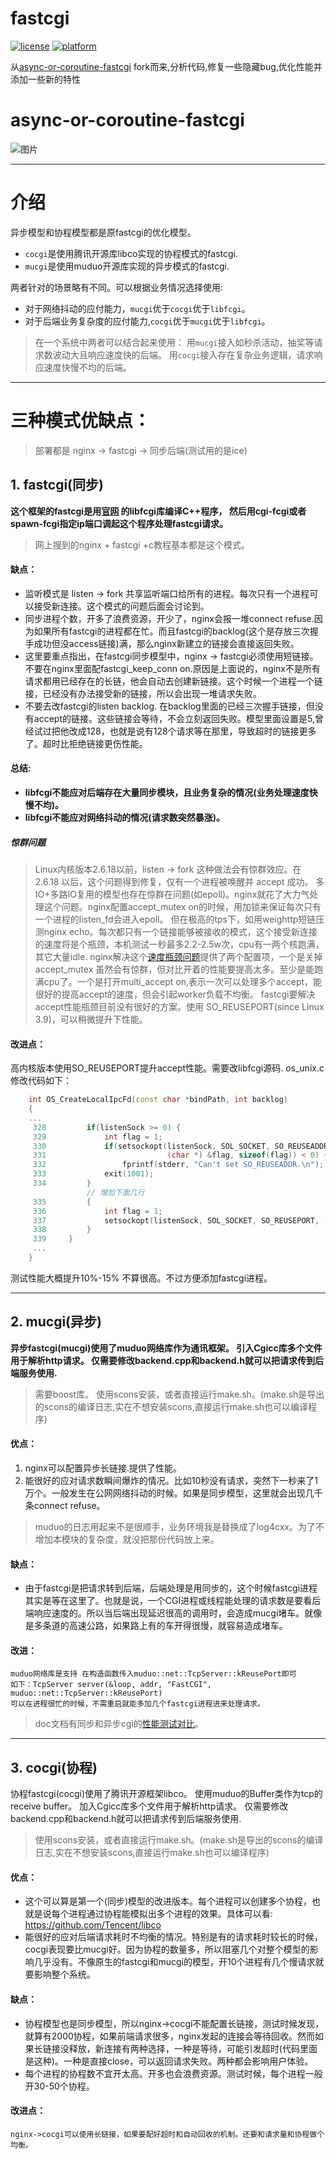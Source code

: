 # fastcgi
[![license](https://img.shields.io/github/license/mashape/apistatus.svg)](https://opensource.org/licenses/mit-license.php)
[![platform](https://img.shields.io/badge/platform-linux-brightgreen.svg)](/README.md)

从[async-or-coroutine-fastcgi](https://github.com/toniz/fastcgi-async-or-coroutine) fork而来,分析代码,修复一些隐藏bug,优化性能并添加一些新的特性

# async-or-coroutine-fastcgi
![图片](/doc/image/last01.jpg)
___

# 介绍
异步模型和协程模型都是原fastcgi的优化模型。
* `cocgi`是使用腾讯开源库libco实现的协程模式的fastcgi.
* `mucgi`是使用muduo开源库实现的异步模式的fastcgi.

两者针对的场景略有不同。可以根据业务情况选择使用:
* 对于网络抖动的应付能力，`mucgi`优于`cocgi`优于`libfcgi`。
* 对于后端业务复杂度的应付能力,`cocgi`优于`mucgi`优于`libfcgi`。

>在一个系统中两者可以结合起来使用：
>用`mucgi`接入如秒杀活动，抽奖等请求数波动大且响应速度快的后端。
>用`cocgi`接入存在复杂业务逻辑，请求响应速度快慢不均的后端。
---

# 三种模式优缺点：
>  部署都是 nginx -> fastcgi -> 同步后端(测试用的是ice)
## 1. fastcgi(同步)
__这个框架的fastcgi是用[官网](https://fastcgi-archives.github.io/) 的libfcgi库编译C++程序，
然后用cgi-fcgi或者spawn-fcgi指定ip端口调起这个程序处理fastcgi请求。__
>网上搜到的nginx + fastcgi +c教程基本都是这个模式。

#### 缺点：
* 监听模式是 listen -> fork 共享监听端口给所有的进程。每次只有一个进程可以接受新连接。这个模式的问题后面会讨论到。
* 同步进程个数，开多了浪费资源，开少了，nginx会报一堆connect refuse.因为如果所有fastcgi的进程都在忙。而且fastcgi的backlog(这个是存放三次握手成功但没access链接)满，那么nginx新建立的链接会直接返回失败。
* 这里要重点指出，在fastcgi同步模型中，nginx -> fastcgi必须使用短链接。不要在nginx里面配fastcgi_keep_conn on.原因是上面说的，nginx不是所有请求都用已经存在的长链，他会自动去创建新链接。这个时候一个进程一个链接，已经没有办法接受新的链接，所以会出现一堆请求失败。
* 不要去改fastcgi的listen backlog. 在backlog里面的已经三次握手链接，但没有accept的链接。这些链接会等待，不会立刻返回失败。模型里面设置是5,曾经试过把他改成128，也就是说有128个请求等在那里，导致超时的链接更多了。超时比拒绝链接更伤性能。

#### 总结:
* __libfcgi不能应对后端存在大量同步模块，且业务复杂的情况(业务处理速度快慢不均)。__
* __libfcgi不能应对网络抖动的情况(请求数突然暴涨)。__

##### 惊群问题
>Linux内核版本2.6.18以前，listen -> fork 这种做法会有惊群效应。在 2.6.18 以后，这个问题得到修复，仅有一个进程被唤醒并 accept 成功。
多IO+多路IO复用的模型也存在惊群在问题(如epoll)。nginx就花了大力气处理这个问题。nginx配置accept_mutex on的时候，用加锁来保证每次只有一个进程的listen_fd会进入epoll。
但在极高的tps下，如用weighttp短链压测nginx echo。每次都只有一个链接能够被接收的模式，这个接受新连接的速度将是个瓶颈，本机测试一秒最多2.2-2.5w次，cpu有一两个核跑满，其它大量idle.
nginx解决这个[速度瓶颈问题](/doc/nginx_shortlink_performance.md)提供了两个配置项，一个是关掉accept_mutex 虽然会有惊群，但对比开着的性能要提高太多。至少是能跑满cpu了。一个是打开multi_accept on,表示一次可以处理多个accept，能很好的提高accept的速度，但会引起worker负载不均衡。
fastcgi要解决accept性能瓶颈目前没有很好的方案。使用 SO_REUSEPORT(since Linux 3.9)，可以稍微提升下性能。


#### 改进点：
高内核版本使用SO_REUSEPORT提升accept性能。需要改libfcgi源码.
os_unix.c
修改代码如下：
```cpp
    int OS_CreateLocalIpcFd(const char *bindPath, int backlog)
    {
    ...
     328         if(listenSock >= 0) {
     329             int flag = 1;
     330             if(setsockopt(listenSock, SOL_SOCKET, SO_REUSEADDR,
     331                           (char *) &flag, sizeof(flag)) < 0) {
     332                 fprintf(stderr, "Can't set SO_REUSEADDR.\n");
     333             exit(1001);
     334         }
                 // 增加下面几行
     335         {
     336             int flag = 1;
     337             setsockopt(listenSock, SOL_SOCKET, SO_REUSEPORT, (char *) &flag, sizeof(flag));
     338         }
     339     }
     ...
    }
```
测试性能大概提升10%-15% 不算很高。不过方便添加fastcgi进程。

 ---
## 2. mucgi(异步)
__异步fastcgi(mucgi)使用了muduo网络库作为通讯框架。
引入Cgicc库多个文件用于解析http请求。
仅需要修改backend.cpp和backend.h就可以把请求传到后端服务使用.__
> 需要boost库。  使用scons安装，或者直接运行make.sh。(make.sh是导出的scons的编译日志,实在不想安装scons,直接运行make.sh也可以编译程序)

#### 优点：
1. nginx可以配置异步长链接.提供了性能。
2. 能很好的应对请求数瞬间爆炸的情况。比如10秒没有请求，突然下一秒来了1万个。一般发生在公网网络抖动的时候。如果是同步模型，这里就会出现几千条connect refuse。
>  muduo的日志用起来不是很顺手，业务环境我是替换成了log4cxx。为了不增加本模块的复杂度，就没把那份代码放上来。

#### 缺点：
* 由于fastcgi是把请求转到后端，后端处理是用同步的，这个时候fastcgi进程其实是等在这里了。也就是说，一个CGI进程或线程能处理的请求数是要看后端响应速度的。所以当后端出现延迟很高的调用时，会造成mucgi堵车。就像是多条道的高速公路，如果路上有的车开得很慢，就容易造成堵车。

#### 改进：
    muduo网络库是支持 在构造函数传入muduo::net::TcpServer::kReusePort即可
    如下：TcpServer server(&loop, addr, "FastCGI", muduo::net::TcpServer::kReusePort)
    可以在进程很忙的时候，不需重启就能多加几个fastcgi进程进来处理请求。
> doc文档有同步和异步cgi的[性能测试对比](doc/libfcgi_vs_mucgi_performance.md)。

   ---
## 3. cocgi(协程)
协程fastcgi(cocgi)使用了腾讯开源框架libco。
使用muduo的Buffer类作为tcp的receive buffer。
加入Cgicc库多个文件用于解析http请求。
仅需要修改backend.cpp和backend.h就可以把请求传到后端服务使用.
> 使用scons安装，或者直接运行make.sh。(make.sh是导出的scons的编译日志,实在不想安装scons,直接运行make.sh也可以编译程序)

#### 优点：
* 这个可以算是第一个(同步)模型的改进版本。每个进程可以创建多个协程，也就是说每个进程通过协程能模拟出多个进程的效果。具体可以看: https://github.com/Tencent/libco
* 能很好的应对后端请求耗时不均衡的情况。特别是有的请求耗时较长的时候，cocgi表现要比mucgi好。因为协程的数量多，所以阻塞几个对整个模型的影响几乎没有。不像原生的fastcgi和mucgi的模型，开10个进程有几个慢请求就要影响整个系统。

#### 缺点：
* 协程模型也是同步模型，所以nginx->cocgi不能配置长链接，测试时候发现，就算有2000协程，如果前端请求很多，nginx发起的连接会等待回收。然而如果长链接没释放，新连接有两种选择，一种是等待，可能引发超时(代码里面是这种)。一种是直接close，可以返回请求失败。两种都会影响用户体验。
* 每个进程的协程数不宜开太高。开多也会浪费资源。测试时候，每个进程一般开30-50个协程。

#### 改进点：
    nginx->cocgi可以使用长链接，如果要配好超时和自动回收的机制。还要和请求量和协程做个均衡。
